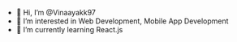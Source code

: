 - 👋 Hi, I’m @Vinaayakk97
- 👀 I’m interested in Web Development, Mobile App Development
- 🌱 I’m currently learning React.js

<!---
Vinaayakk97/Vinaayakk97 is a ✨ special ✨ repository because its `README.md` (this file) appears on your GitHub profile.
You can click the Preview link to take a look at your changes.
--->
